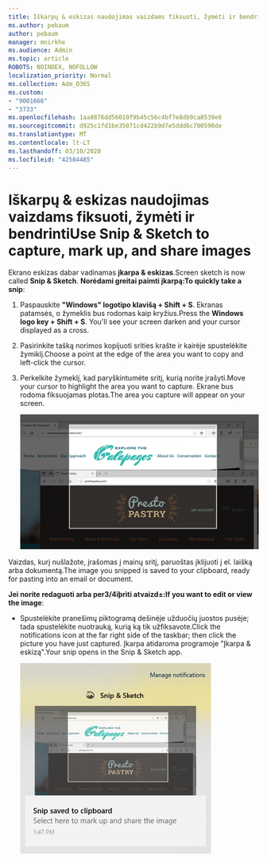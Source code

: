 ```yaml
---
title: Iškarpų & eskizas naudojimas vaizdams fiksuoti, žymėti ir bendrinti
ms.author: pebaum
author: pebaum
manager: mnirkhe
ms.audience: Admin
ms.topic: article
ROBOTS: NOINDEX, NOFOLLOW
localization_priority: Normal
ms.collection: Adm_O365
ms.custom:
- "9001666"
- "3733"
ms.openlocfilehash: 1aa8876dd56010f9b45c56c4bf7e8db9ca8539e6
ms.sourcegitcommit: d925c1fd1be35071cd422b9d7e5ddd6c700590de
ms.translationtype: MT
ms.contentlocale: lt-LT
ms.lasthandoff: 03/10/2020
ms.locfileid: "42584485"
---
```

# <a name="use-snip--sketch-to-capture-mark-up-and-share-images"></a><span data-ttu-id="f881d-102">Iškarpų & eskizas naudojimas vaizdams fiksuoti, žymėti ir bendrinti</span><span class="sxs-lookup"><span data-stu-id="f881d-102">Use Snip & Sketch to capture, mark up, and share images</span></span>

<span data-ttu-id="f881d-103">Ekrano eskizas dabar vadinamas **įkarpa & eskizas**.</span><span class="sxs-lookup"><span data-stu-id="f881d-103">Screen sketch is now called **Snip & Sketch**.</span></span> <span data-ttu-id="f881d-104">**Norėdami greitai paimti įkarpą:**</span><span class="sxs-lookup"><span data-stu-id="f881d-104">**To quickly take a snip**:</span></span>

1. <span data-ttu-id="f881d-105">Paspauskite **"Windows" logotipo klavišą + Shift + S**. Ekranas patamsės, o žymeklis bus rodomas kaip kryžius.</span><span class="sxs-lookup"><span data-stu-id="f881d-105">Press the **Windows logo key + Shift + S**. You'll see your screen darken and your cursor displayed as a cross.</span></span> 

2. <span data-ttu-id="f881d-106">Pasirinkite tašką norimos kopijuoti srities krašte ir kairėje spustelėkite žymiklį.</span><span class="sxs-lookup"><span data-stu-id="f881d-106">Choose a point at the edge of the area you want to copy and left-click the cursor.</span></span> 

3. <span data-ttu-id="f881d-107">Perkelkite žymeklį, kad paryškintumėte sritį, kurią norite įrašyti.</span><span class="sxs-lookup"><span data-stu-id="f881d-107">Move your cursor to highlight the area you want to capture.</span></span> <span data-ttu-id="f881d-108">Ekrane bus rodoma fiksuojamas plotas.</span><span class="sxs-lookup"><span data-stu-id="f881d-108">The area you capture will appear on your screen.</span></span>

   ![pažymėto pasirinkimo vaizdas](media/snipone.png)

<span data-ttu-id="f881d-110">Vaizdas, kurį nušlažote, įrašomas į mainų sritį, paruoštas įklijuoti į el. laišką arba dokumentą.</span><span class="sxs-lookup"><span data-stu-id="f881d-110">The image you snipped is saved to your clipboard, ready for pasting into an email or document.</span></span> 

<span data-ttu-id="f881d-111">**Jei norite redaguoti arba per3/4iþrìti atvaizd±:**</span><span class="sxs-lookup"><span data-stu-id="f881d-111">**If you want to edit or view the image**:</span></span> 

- <span data-ttu-id="f881d-112">Spustelėkite pranešimų piktogramą dešinėje užduočių juostos pusėje; tada spustelėkite nuotrauką, kurią ką tik užfiksavote.</span><span class="sxs-lookup"><span data-stu-id="f881d-112">Click the notifications icon at the far right side of the taskbar; then click the picture you have just captured.</span></span> <span data-ttu-id="f881d-113">Įkarpa atidaroma programoje "Įkarpa & eskizą".</span><span class="sxs-lookup"><span data-stu-id="f881d-113">Your snip opens in the Snip & Sketch app.</span></span>

   ![paveikslėlio vaizdas, rodomas iškarpų programoje](media/sniptwo.png)
